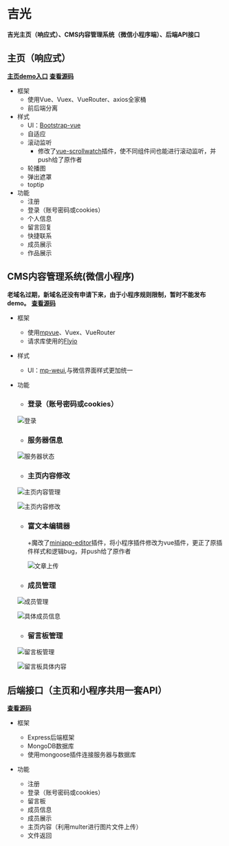 # 吉光
**吉光主页（响应式）、CMS内容管理系统（微信小程序端）、后端API接口**
## 主页（响应式）

**[主页demo入口](http://123.207.155.80/projects/jiguang/ "主页demo")**
**[查看源码](https://github.com/MagnetLin/jiguang/tree/master/home)**
+ 框架
	+ 使用Vue、Vuex、VueRouter、axios全家桶
	+ 前后端分离
+ 样式
    + UI：[Bootstrap-vue](https://github.com/bootstrap-vue/bootstrap-vue/)
    + 自适应
    + 滚动监听
		+ 修改了[vue-scrollwatch](https://github.com/Desdesdesgo/vue-scrollwatch)插件，使不同组件间也能进行滚动监听，并push给了原作者
	+ 轮播图
	+ 弹出遮罩
	+ toptip
+ 功能
    + 注册
    + 登录（账号密码或cookies）
	+ 个人信息
    + 留言回复
	+ 快捷联系
	+ 成员展示
	+ 作品展示
	
## CMS内容管理系统(微信小程序)
**老域名过期，新域名还没有申请下来，由于小程序规则限制，暂时不能发布demo。**
**[查看源码](https://github.com/MagnetLin/jiguang/tree/master/weapp)**
+ 框架
	+ 使用[mpvue](https://github.com/Meituan-Dianping/mpvue)、Vuex、VueRouter
	+ 请求库使用的[Flyio](https://github.com/wendux/fly/blob/master/README-CH.md)
+ 样式
    + UI：[mp-weui](https://github.com/youngluo/mp-weui),与微信界面样式更加统一
+ 功能
    + ### 登录（账号密码或cookies）
	
	![登录](https://raw.githubusercontent.com/MagnetLin/jiguang/master/weappDemoImg/%E7%99%BB%E5%BD%95.png "登录")
    + ### 服务器信息
	
	![服务器状态](https://raw.githubusercontent.com/MagnetLin/jiguang/master/weappDemoImg/%E6%9C%8D%E5%8A%A1%E5%99%A8%E7%8A%B6%E6%80%81.png "服务器状态")
	+ ### 主页内容修改
	
	![主页内容管理](https://raw.githubusercontent.com/MagnetLin/jiguang/master/weappDemoImg/%E4%B8%BB%E9%A1%B5%E5%86%85%E5%AE%B9%E7%AE%A1%E7%90%86.png "主页内容管理")
	
	![主页内容修改](https://raw.githubusercontent.com/MagnetLin/jiguang/master/weappDemoImg/%E4%B8%BB%E9%A1%B5%E5%86%85%E5%AE%B9%E4%BF%AE%E6%94%B9.png "主页内容修改")
	
	+ ### 富文本编辑器
		+魔改了[miniapp-editor](https://github.com/xbhub/miniapp-editor)插件，将小程序插件修改为vue插件，更正了原插件样式和逻辑bug，并push给了原作者
		
		![文章上传](https://raw.githubusercontent.com/MagnetLin/jiguang/master/weappDemoImg/%E6%96%87%E7%AB%A0%E4%B8%8A%E4%BC%A0.png "文章上传")
		
	+ ### 成员管理
	
	![成员管理](https://raw.githubusercontent.com/MagnetLin/jiguang/master/weappDemoImg/%E6%88%90%E5%91%98%E7%AE%A1%E7%90%86.png "成员管理")
	
	![具体成员信息](https://raw.githubusercontent.com/MagnetLin/jiguang/master/weappDemoImg/%E5%85%B7%E4%BD%93%E6%88%90%E5%91%98%E4%BF%A1%E6%81%AF.png "具体成员信息")
	
	+ ### 留言板管理
	
	![留言板管理](https://raw.githubusercontent.com/MagnetLin/jiguang/master/weappDemoImg/%E7%95%99%E8%A8%80%E6%9D%BF%E7%AE%A1%E7%90%86.png "留言板管理")
	
	![留言板具体内容](https://raw.githubusercontent.com/MagnetLin/jiguang/master/weappDemoImg/%E7%95%99%E8%A8%80%E6%9D%BF%E5%85%B7%E4%BD%93%E5%86%85%E5%AE%B9.png "留言板具体内容")
	
## 后端接口（主页和小程序共用一套API）
**[查看源码](https://github.com/MagnetLin/jiguang/tree/master/server)**
+ 框架
	+ Express后端框架
	+ MongoDB数据库
	+ 使用mongoose插件连接服务器与数据库
	
+ 功能
    + 注册
    + 登录（账号密码或cookies）
    + 留言板
	+ 成员信息
	+ 成员展示
	+ 主页内容（利用multer进行图片文件上传）
	+ 文件返回
	
